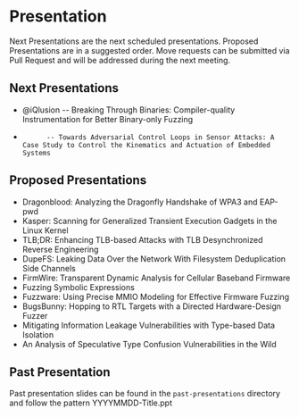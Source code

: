 # Presentation
Next Presentations are the next scheduled presentations.
Proposed Presentations are in a suggested order. Move requests can be submitted via Pull Request and will be addressed during the next meeting.

## Next Presentations
- @iQlusion -- Breaking Through Binaries: Compiler-quality Instrumentation for Better Binary-only Fuzzing
-           -- Towards Adversarial Control Loops in Sensor Attacks: A Case Study to Control the Kinematics and Actuation of Embedded Systems

## Proposed Presentations
- Dragonblood: Analyzing the Dragonfly Handshake of WPA3 and EAP-pwd
- Kasper: Scanning for Generalized Transient Execution Gadgets in the Linux Kernel
- TLB;DR: Enhancing TLB-based Attacks with TLB Desynchronized Reverse Engineering
- DupeFS: Leaking Data Over the Network With Filesystem Deduplication Side Channels
- FirmWire: Transparent Dynamic Analysis for Cellular Baseband Firmware
- Fuzzing Symbolic Expressions
- Fuzzware: Using Precise MMIO Modeling for Effective Firmware Fuzzing
- BugsBunny: Hopping to RTL Targets with a Directed Hardware-Design Fuzzer
- Mitigating Information Leakage Vulnerabilities with Type-based Data Isolation
- An Analysis of Speculative Type Confusion Vulnerabilities in the Wild

## Past Presentation
Past presentation slides can be found in the `past-presentations` directory and follow the pattern YYYYMMDD-Title.ppt
